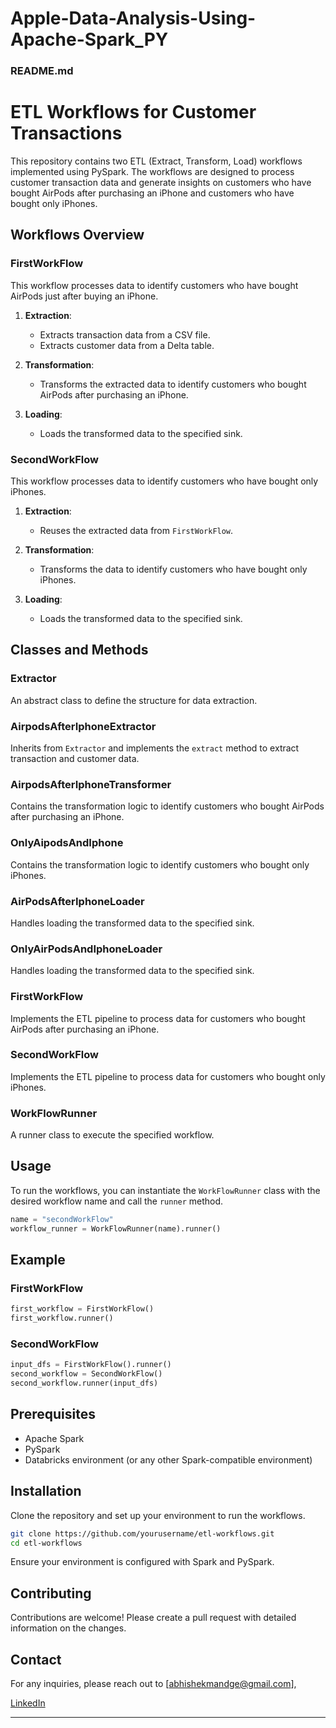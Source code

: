 # Apple-Data-Analysis-Using-Apache-Spark_PY
### README.md

# ETL Workflows for Customer Transactions

This repository contains two ETL (Extract, Transform, Load) workflows implemented using PySpark. The workflows are designed to process customer transaction data and generate insights on customers who have bought AirPods after purchasing an iPhone and customers who have bought only iPhones.

## Workflows Overview

### FirstWorkFlow
This workflow processes data to identify customers who have bought AirPods just after buying an iPhone.

1. **Extraction**:
   - Extracts transaction data from a CSV file.
   - Extracts customer data from a Delta table.

2. **Transformation**:
   - Transforms the extracted data to identify customers who bought AirPods after purchasing an iPhone.

3. **Loading**:
   - Loads the transformed data to the specified sink.

### SecondWorkFlow
This workflow processes data to identify customers who have bought only iPhones.

1. **Extraction**:
   - Reuses the extracted data from `FirstWorkFlow`.

2. **Transformation**:
   - Transforms the data to identify customers who have bought only iPhones.

3. **Loading**:
   - Loads the transformed data to the specified sink.

## Classes and Methods

### Extractor
An abstract class to define the structure for data extraction.

### AirpodsAfterIphoneExtractor
Inherits from `Extractor` and implements the `extract` method to extract transaction and customer data.

### AirpodsAfterIphoneTransformer
Contains the transformation logic to identify customers who bought AirPods after purchasing an iPhone.

### OnlyAipodsAndIphone
Contains the transformation logic to identify customers who bought only iPhones.

### AirPodsAfterIphoneLoader
Handles loading the transformed data to the specified sink.

### OnlyAirPodsAndIphoneLoader
Handles loading the transformed data to the specified sink.

### FirstWorkFlow
Implements the ETL pipeline to process data for customers who bought AirPods after purchasing an iPhone.

### SecondWorkFlow
Implements the ETL pipeline to process data for customers who bought only iPhones.

### WorkFlowRunner
A runner class to execute the specified workflow.

## Usage

To run the workflows, you can instantiate the `WorkFlowRunner` class with the desired workflow name and call the `runner` method.

```python
name = "secondWorkFlow"
workflow_runner = WorkFlowRunner(name).runner()
```

## Example

### FirstWorkFlow

```python
first_workflow = FirstWorkFlow()
first_workflow.runner()
```

### SecondWorkFlow

```python
input_dfs = FirstWorkFlow().runner()
second_workflow = SecondWorkFlow()
second_workflow.runner(input_dfs)
```

## Prerequisites

- Apache Spark
- PySpark
- Databricks environment (or any other Spark-compatible environment)

## Installation

Clone the repository and set up your environment to run the workflows.

```bash
git clone https://github.com/yourusername/etl-workflows.git
cd etl-workflows
```

Ensure your environment is configured with Spark and PySpark.

## Contributing

Contributions are welcome! Please create a pull request with detailed information on the changes.


## Contact

For any inquiries, please reach out to [abhishekmandge@gmail.com],

[LinkedIn](https://www.linkedin.com/in/abhishek-mandge/)

---
